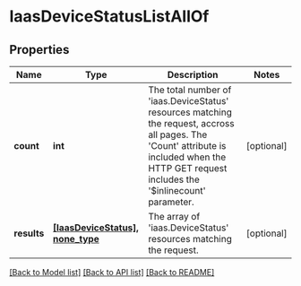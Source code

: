 # IaasDeviceStatusListAllOf

## Properties
Name | Type | Description | Notes
------------ | ------------- | ------------- | -------------
**count** | **int** | The total number of &#39;iaas.DeviceStatus&#39; resources matching the request, accross all pages. The &#39;Count&#39; attribute is included when the HTTP GET request includes the &#39;$inlinecount&#39; parameter. | [optional] 
**results** | [**[IaasDeviceStatus], none_type**](IaasDeviceStatus.md) | The array of &#39;iaas.DeviceStatus&#39; resources matching the request. | [optional] 

[[Back to Model list]](../README.md#documentation-for-models) [[Back to API list]](../README.md#documentation-for-api-endpoints) [[Back to README]](../README.md)


